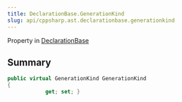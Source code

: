 ```yaml
---
title: DeclarationBase.GenerationKind
slug: api/cppsharp.ast.declarationbase.generationkind
---
```

Property in [DeclarationBase](/api/cppsharp/ast/declarationbase)

## Summary



```csharp
public virtual GenerationKind GenerationKind
{
            get; set; }
```

